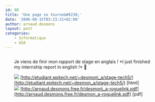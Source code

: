 ```yaml
---
id: 80
title: 'Une page se tourne&#8230;'
date: '2006-08-15T03:23:31+02:00'
author: arnaud.desmons
layout: post
categories:
    - Informatique
    - USA
---
```


<div style="margin: 2em">Je viens de finir mon rapport de stage en anglais !  
*I just finished my internship report in english !* 🙂  
   
![](/wordpress/wp-content/themes/connections/img/subcat_bullet.gif) [http://etudiant.epitech.net/~desmon\_a/stage-tech5/](http://etudiant.epitech.net/~desmon_a/stage-tech5/) [html]  
![](/wordpress/wp-content/themes/connections/img/subcat_bullet.gif) [http://arnaud.desmons.free.fr/desmon\_a-roguelink.pdf](http://arnaud.desmons.free.fr/desmon_a-roguelink.pdf) [pdf] </div>